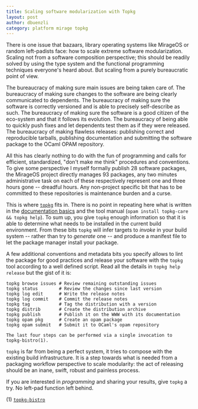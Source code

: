 ```yaml
---
title: Scaling software modularization with Topkg
layout: post
author: dbuenzli
category: platform mirage topkg
---
```


There is one issue that bazaars, library operating systems
like MirageOS or random left-padists face: how to scale extreme
software modularization. Scaling not from a software composition perspective;
this should be readily solved by using the type system and the
functional programming techniques everyone's heard about. But scaling from a
purely bureaucratic point of view.

The bureaucracy of making sure main issues are being taken care of. The
bureaucracy of making sure changes to the software are being clearly
communicated to dependents. The bureaucracy of making sure the software
is correctly versioned and is able to precisely self-describe as such. The
bureaucracy of making sure the software is a good citizen of the
eco-system and that it follows its evolution. The bureaucracy of being
able to quickly push fixes and let dependents test them as if they
were released. The bureaucracy of making flawless releases: publishing
correct and reproducible tarballs, publishing documentation and submitting
the software package to the OCaml OPAM repository.

All this has clearly nothing to do with the fun of programming and
calls for efficient, standardized, "don't make me think" procedures and
conventions. To give some perspective I myself formally publish 28 software
packages, the MirageOS project directly manages 93 packages, any two minutes
administrative task on each of these respectively represent one and three
hours gone -- dreadful hours. Any non-project specific bit that has to be
committed to these repositories is maintenance burden and a curse.

This is where [`topkg`](http://erratique.ch/software/topkg) fits in. There is no
point in repeating here what is written in the [documentation
basics](http://erratique.ch/software/topkg/doc/Topkg.html#basics) and
the tool manual (`opam install topkg-care && topkg help`). To sum up,
you give `topkg` enough information so that it is able to determine what
needs to be installed in the current build environment. From these bits
`topkg` will infer targets to *invoke* in your build system -- rather than
try to *generate* one -- and produce a manifest file to let the package
manager install your package.

A few additional conventions and metadata bits you specify allows to
lint the package for good practices and release your software with the
`topkg` tool according to a well defined script. Read all the details
in `topkg help release` but the gist of it is:

```
topkg browse issues # Review remaining outstanding issues
topkg status        # Review the changes since last version
topkg log edit      # Write the release notes
topkg log commit    # Commit the release notes
topkg tag           # Tag the distribution with a version
topkg distrib       # Create the distribution archive
topkg publish       # Publish it on the WWW with its documentation
topkg opam pkg      # Create an opam package
topkg opam submit   # Submit it to OCaml's opam repository

The last four steps can be performed via a single invocation to
topkg-bistro(1).
```

`topkg` is far from being a perfect system, it tries to compose with
the existing build infrastructure. It is a step towards what is needed
from a packaging workflow perspective to scale modularity: the act of
releasing should be an inane, swift, robust and painless process.

If you are interested in *programming* and sharing your results, give `topkg`
a try. No left-pad function left behind.

(1) [`topkg-bistro`](https://github.com/dbuenzli/topkg/blob/master/src-bin/bistro.mli)
